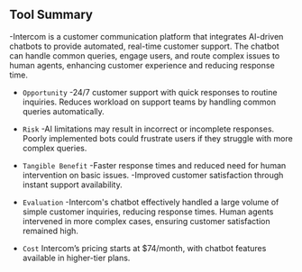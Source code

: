 ## Tool Summary

-Intercom is a customer communication platform that integrates AI-driven chatbots to provide automated, real-time customer support. The chatbot can handle common queries, engage users, and route complex issues to human agents, enhancing customer experience and reducing response time.

- `Opportunity`
  -24/7 customer support with quick responses to routine inquiries.
  Reduces workload on support teams by handling common queries automatically.


- `Risk`
-AI limitations may result in incorrect or incomplete responses.
Poorly implemented bots could frustrate users if they struggle with more complex queries.


- `Tangible Benefit`
-Faster response times and reduced need for human intervention on basic issues.
-Improved customer satisfaction through instant support availability.


- `Evaluation`
-Intercom's chatbot effectively handled a large volume of simple customer inquiries, reducing response times. Human agents intervened in more complex cases, ensuring customer satisfaction remained high.

- `Cost`
Intercom’s pricing starts at $74/month, with chatbot features available in higher-tier plans.
